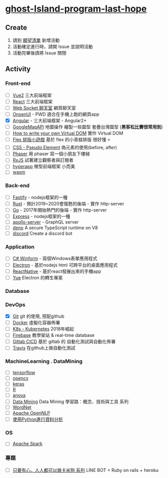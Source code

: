 # [ghost-Island-program-last-hope](https://github.com/ghost-Island-program-last-hope)

## Create

1. 請到 [願望清單](https://github.com/ghost-Island-program-last-hope/Plan/issues/3) 新增活動
2. 活動確定進行時，請開 Issue 並說明活動
3. 活動完畢後請將 Issue 關閉

## Activity

### Front-end

- [ ] [Vue2](https://vuejs.org/) 三大前端框架
- [ ] [React](https://reactjs.org/) 三大前端框架
- [ ] [Web Socket 聊天室](https://dotblogs.com.tw/explooosion/2018/01/27/170320) 網頁聊天室
- [ ] [OnsenUI](https://github.com/OnsenUI/OnsenUI) - PWD 適合在手機上跑的網頁app
- [x] [Angular](https://github.com/angular/angular) -  三大前端框架 - Angular2+
- [ ] [GoogleMapAPI](https://developers.google.com/maps/documentation/javascript/?hl=zh-tw) 地圖操作 繪製一些圖型 套疊台灣圖型 (**黑客松比賽很常用到**)
- [ ] [How to write your own Virtual DOM](https://medium.com/@deathmood/how-to-write-your-own-virtual-dom-ee74acc13060) 實作 Virtual DOM
- [ ] [Flex 排版小遊戲](https://flexboxfroggy.com/) 基於 flex 的小青蛙排版 很好懂 ⭐️
- [ ] [CSS - Pseudo Element](http://www.oxxostudio.tw/articles/201706/pseudo-element-1.html) 偽元素的使用(before, after)
- [ ] [Phaser](https://phaser.io/) 用 phaser 寫一個小朋友下樓梯
- [ ] [RxJS](https://github.com/Reactive-Extensions/RxJS) 試著建立觀察者與訂閱者
- [ ] [hyperapp](https://hyperapp.js.org) 微型前端框架 小而美
- [ ] [wasm](http://webassembly.org.cn)

### Back-end

- [ ] [Fastify](https://github.com/fastify/fastify) - nodejs框架的一種
- [ ] [Rust](https://github.com/rust-lang/rust) - 預計2019~2020會復甦的後端 - 實作 http-server
- [ ] [Go](https://github.com/golang/go) - 2017年開始熱門的後端 - 實作 http-server
- [ ] [Express](https://github.com/expressjs/express) - nodejs框架的一種
- [ ] [apollo-server](https://github.com/apollographql/apollo-server) - GraphQL server
- [ ] [deno](https://github.com/ry/deno) A secure TypeScript runtime on V8
- [ ] [discord](https://discordapp.com/developers) Create a discord bot
### Application

- [ ] [C# Winform](https://msdn.microsoft.com/zh-tw/library/dd492132.aspx) - 寫個Windows表單應用程式
- [ ] [Electron](https://electronjs.org/) - 基於nodejs html 可跨平台的桌面應用程式
- [ ] [ReactNative](https://facebook.github.io/react-native/) - 基於react發展出來的手機app
- [ ] [Yue](https://github.com/yue/yue) Electron 的轉生專案

### Database

### DevOps

- [x] [Git](https://ihower.tw/git/intro.html) git 的使用, 搭配github
- [ ] [Docker](https://www.docker.com/) 虛擬化容器佈署
- [ ] [K8s - Kubernetes](https://kubernetes.io/docs/concepts/overview/what-is-kubernetes/) 2018年崛起
- [ ] [Firebase](https://firebase.google.com/) 教學架站 & real-time database
- [ ] [Gitlab CICD](http://www.ttlsa.com/auto/gitlab-cicd-quick-start/) 基於 gitlab 的 自動化測試與自動化佈署
- [ ] [Travis](https://travis-ci.org/) 在github上做自動化測試

### MachineLearning . DataMining
- [ ] [tensorflow](https://www.tensorflow.org/)
- [ ] [opencv](https://opencv.org/)
- [ ] [keras](https://keras.io/)
- [ ] [R](https://blog.gtwang.org/programming/r/)
- [ ] [anova](https://researcher20.com/2009/01/18/spss-one-way-anova-%E6%95%99%E5%AD%B8/)
- [ ] [Data Mining](https://ithelp.ithome.com.tw/users/20083470/ironman/733) Data Mining 學習路：概念、技術與工具 系列
- [ ] [WordNet](https://wordnet.princeton.edu/)
- [ ] [Apache OpenNLP](https://opennlp.apache.org/)
- [ ] [使用Python進行資料分析](https://ithelp.ithome.com.tw/users/20107514/ironman/1399)

### OS
- [ ] [Apache Spark](https://spark.apache.org/)

### 專題
- [ ] [只要有心，人人都可以做卡米狗 系列](https://ithelp.ithome.com.tw/users/20107309/ironman/1253) LINE BOT + Ruby on rails + heroku
